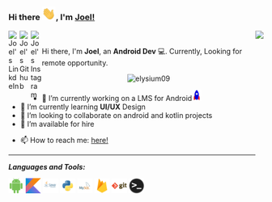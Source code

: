 ### Hi there <img alt="waving hand" width="27px" src="assets\Hi.gif" />, I'm [Joel!](https://about.me/eyuel)

<p align="center">
  <img align="right" src="assets\coder-unscreen.gif" width="" height="300px">
</p>
<a href="https://www.linkedin.com/in/eyuel-daniel/">
  <img align="left" alt="Joel's LinkdeIn" width="22px" src="https://cdn.jsdelivr.net/npm/simple-icons@v3/icons/linkedin.svg" />
</a>
<a href="https://github.com/elysium09">
  <img align="left" alt="Joel's Github" width="22px" src="https://cdn.jsdelivr.net/npm/simple-icons@3.13.0/icons/github.svg" />
</a>
<a href="https://www.instagram.com/_scxr/">
  <img align="left" alt="Joel's Instagram" width="22px" src="https://cdn.jsdelivr.net/npm/simple-icons@v3/icons/instagram.svg" />
</a>


<br /><p>
Hi there, I'm **Joel**, an **Android Dev** 💻. Currently, Looking for remote opportunity.
</p>
<div align="center">
<p align="centre"> <img src="https://komarev.com/ghpvc/?username=elysium09&label=Views&color=blue&style=plastic" alt="elysium09" /> </p>
</div>

- 🔭 I’m currently working on a LMS for Android<img alt="rocket" width="18px" src="assets/Rocket.gif" />
- 🌱 I’m currently learning **UI/UX** Design
- 👯 I’m looking to collaborate on android and kotlin projects
- 🤔 I’m available for hire
<!--- 💬 Ask me about ...-->
- 📫 How to reach me: [here!](https://mailto:eyueldaniel0921@gmail.com)
<!--- ⚡ Fun fact: ...
-->

<hr style="height:2px;border-width:0;color:gray;background-color:gray">

***Languages and Tools:***

<code><img height="30" src="https://raw.githubusercontent.com/github/explore/80688e429a7d4ef2fca1e82350fe8e3517d3494d/topics/android/android.png"></code>
<code><img height="30" src="https://raw.githubusercontent.com/github/explore/80688e429a7d4ef2fca1e82350fe8e3517d3494d/topics/kotlin/kotlin.png"></code>
<code><img height="30" src="https://raw.githubusercontent.com/github/explore/80688e429a7d4ef2fca1e82350fe8e3517d3494d/topics/java/java.png"></code>
<code><img height="30" src="https://raw.githubusercontent.com/github/explore/80688e429a7d4ef2fca1e82350fe8e3517d3494d/topics/python/python.png"></code>
<code><img height="30" src="https://raw.githubusercontent.com/github/explore/80688e429a7d4ef2fca1e82350fe8e3517d3494d/topics/mysql/mysql.png"></code>
<code><img height="30" src="https://raw.githubusercontent.com/github/explore/80688e429a7d4ef2fca1e82350fe8e3517d3494d/topics/firebase/firebase.png"></code>
<code><img height="30" src="https://raw.githubusercontent.com/github/explore/80688e429a7d4ef2fca1e82350fe8e3517d3494d/topics/git/git.png"></code>
<code><img height="30" src="https://raw.githubusercontent.com/github/explore/80688e429a7d4ef2fca1e82350fe8e3517d3494d/topics/terminal/terminal.png"></code>

<!--<a href="https://github.com/elysium09">
<img align="center" height="200px" src="https://github-readme-stats.vercel.app/api?username=elysium09&&show_icons=true&count_private=true&title_color=bd93f9&icon_color=0E86D4&text_color=daf7dc&bg_color=151515" alt="Joel's github stats"/>
</a>

<a href="https://github.com/elysium09">
  <img align="center" src="https://github-readme-streak-stats.herokuapp.com/?user=elysium09" alt="JOEL"/>
</a>

<a href="https://github.com/elysium09">
  <img align="center" height="200px" src="https://github-readme-stats.vercel.app/api/top-langs/?username=elysium09&hide=php&theme=algolia" />
</a>-->

<!--
<div align="center">
### Show some ❤️ by liking your fave repo of mine!
</div> -->
